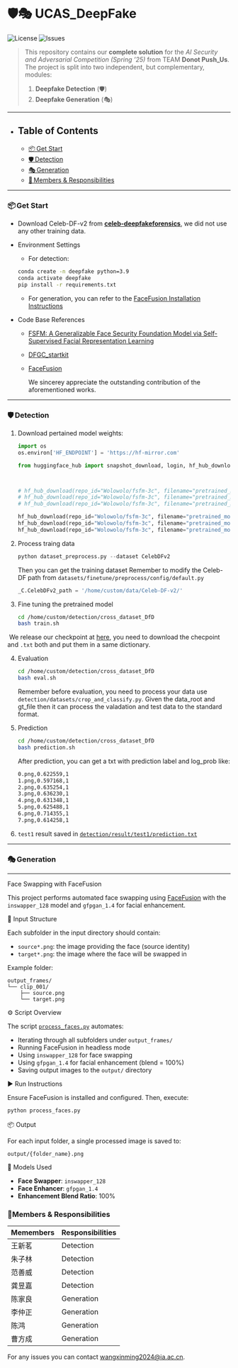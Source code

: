 # 🛡️🎭 UCAS_DeepFake

![License](https://img.shields.io/badge/license-MIT-green)
![Issues](https://img.shields.io/github/issues/gudehhh666/UCAS_DeepFake)

> This repository contains our **complete solution** for the *AI Security and Adversarial Competition (Spring ’25)* from TEAM **Donot Push_Us**.  
> The project is split into two independent, but complementary, modules:  
>
> 1. **Deepfake Detection** (🛡️)  
> 2. **Deepfake Generation** (🎭)  
>

---

- ## Table of Contents
  - [📦 Get Start](#-get-start)
  - [🛡️ Detection](#-detection)
  - [🎭 Generation](#-generation)
  - [👥 Members & Responsibilities](#-members--responsibilities)

---

### 📦 Get Start

* Download Celeb-DF-v2 from **[celeb-deepfakeforensics](https://github.com/yuezunli/celeb-deepfakeforensics)**, we did not use any other training data.

* Environment Settings

  * For detection:

  ```bash
  conda create -n deepfake python=3.9
  conda activate deepfake
  pip install -r requirements.txt
  ```

  * For generation, you can refer to the [FaceFusion Installation Instructions](https://docs.facefusion.io/installation)

* Code Base References

  * [FSFM: A Generalizable Face Security Foundation Model via Self-Supervised Facial Representation Learning](https://github.com/wolo-wolo/FSFM.git)

  * [DFGC_startkit](https://github.com/bomb2peng/DFGC_starterkit.git)

  * [FaceFusion](https://github.com/facefusion/facefusion.git)

    We sincerey appreciate the outstanding contribution of the aforementioned  works.

---

### 🛡️ Detection

1. Download pertained model weights:
   ```python
   import os
   os.environ['HF_ENDPOINT'] = 'https://hf-mirror.com'
   
   from huggingface_hub import snapshot_download, login, hf_hub_download
   
   
   
   # hf_hub_download(repo_id="Wolowolo/fsfm-3c", filename="pretrained_models/VF2_ViT-B/checkpoint-400.pth", local_dir="./checkpoint/", local_dir_use_symlinks=False)
   # hf_hub_download(repo_id="Wolowolo/fsfm-3c", filename="pretrained_models/VF2_ViT-B/checkpoint-te-400.pth", local_dir="./checkpoint/", local_dir_use_symlinks=False)
   # hf_hub_download(repo_id="Wolowolo/fsfm-3c", filename="pretrained_models/VF2_ViT-B/pretrain_ds_mean_std.txt", local_dir="./checkpoint/", local_dir_use_symlinks=False)
   
   hf_hub_download(repo_id="Wolowolo/fsfm-3c", filename="pretrained_models/FF++_o_c23_ViT-B/checkpoint-400.pth", local_dir="./checkpoint/", local_dir_use_symlinks=False)
   hf_hub_download(repo_id="Wolowolo/fsfm-3c", filename="pretrained_models/FF++_o_c23_ViT-B/checkpoint-te-400.pth", local_dir="./checkpoint/", local_dir_use_symlinks=False)
   hf_hub_download(repo_id="Wolowolo/fsfm-3c", filename="pretrained_models/FF++_o_c23_ViT-B/pretrain_ds_mean_std.txt", local_dir="./checkpoint/", local_dir_use_symlinks=False)
   
   ```

   

2. Process traing data
   ```python
   python dataset_preprocess.py --dataset CelebDFv2
   ```

   Then you can get the training dataset
   Remember to modify the Celeb-DF path from `datasets/finetune/preprocess/config/default.py`

   ```python
   _C.CelebDFv2_path = '/home/custom/data/Celeb-DF-v2/'
   ```

3. Fine tuning the pretrained model
   ```bash
   cd /home/custom/detection/cross_dataset_DfD
   bash train.sh
   ```

​	We release our checkpoint at [here](Eincasia/deepfake_detection), you need to download the checpoint and `.txt` both and put them 	in a same dictionary.

4. Evaluation
   ```bash 
   cd /home/custom/detection/cross_dataset_DfD
   bash eval.sh
   ```

   Remember before evaluation, you need to process your data use `detection/datasets/crop_and_classify.py`. Given the data_root and gt_file then it can process the valadation and test data to the standard format.

5. Prediction
   ```bash
   cd /home/custom/detection/cross_dataset_DfD
   bash prediction.sh
   ```

   After prediction, you can get a txt with prediction label and log_prob like:
   ```txt
   0.png,0.622559,1
   1.png,0.597168,1
   2.png,0.635254,1
   3.png,0.636230,1
   4.png,0.631348,1
   5.png,0.625488,1
   6.png,0.714355,1
   7.png,0.614258,1
   
   ```

6.  `test1` result saved in [`detection/result/test1/prediction.txt`](https://github.com/gudehhh666/UCAS_DeepFake/blob/main/detection/result/test1/prediction.txt)



---

### 🎭 Generation
---
Face Swapping with FaceFusion

This project performs automated face swapping using [FaceFusion](https://github.com/facefusion/facefusion) with the `inswapper_128` model and `gfpgan_1.4` for facial enhancement.

📁 Input Structure

Each subfolder in the input directory should contain:
- `source*.png`: the image providing the face (source identity)
- `target*.png`: the image where the face will be swapped in

Example folder:
```
output_frames/
└── clip_001/
    ├── source.png
    └── target.png
```

⚙️ Script Overview

The script [`process_faces.py`](process_faces.py) automates:
- Iterating through all subfolders under `output_frames/`
- Running FaceFusion in headless mode
- Using `inswapper_128` for face swapping
- Using `gfpgan_1.4` for facial enhancement (blend = 100%)
- Saving output images to the `output/` directory

▶️ Run Instructions

Ensure FaceFusion is installed and configured. Then, execute:

```bash
python process_faces.py
```

📦 Output

For each input folder, a single processed image is saved to:
```
output/{folder_name}.png
```

🧠 Models Used

- **Face Swapper**: `inswapper_128`
- **Face Enhancer**: `gfpgan_1.4`
- **Enhancement Blend Ratio**: 100%


### 👥Members & Responsibilities
| Memembers  | Responsibilities      |
| ----- | ------------- |
| 王新茗 | Detection     |
| 朱子林 | Detection |
| 范善威 | Detection |
| 龚昱嘉 | Detection |
| 陈家良 | Generation    |
| 李仲正 | Generation |
| 陈鸿 | Generation |
| 曹方成 | Generation |

For any issues  you can contact wangxinming2024@ia.ac.cn.